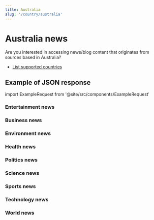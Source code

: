 ```yaml
---
title: Australia
slug: '/country/australia'
---
```


# Australia news

Are you interested in accessing news/blog content that originates from sources based in Australia?

- [List supported countries](/get-articles/countries)

## Example of JSON response

import ExampleRequest from '@site/src/components/ExampleRequest'

### Entertainment news
<ExampleRequest url="https://api.apitube.io/v1/news/articles?limit=2&category=news/Arts_and_Entertainment&language=au"></ExampleRequest>

### Business news
<ExampleRequest url="https://api.apitube.io/v1/news/articles?limit=2&category=news/Business&language=au"></ExampleRequest>

### Environment news
<ExampleRequest url="https://api.apitube.io/v1/news/articles?limit=2&category=news/Environment&language=au"></ExampleRequest>

### Health news
<ExampleRequest url="https://api.apitube.io/v1/news/articles?limit=2&category=news/Health&language=au"></ExampleRequest>

### Politics news
<ExampleRequest url="https://api.apitube.io/v1/news/articles?limit=2&category=news/Politics&language=au"></ExampleRequest>

### Science news
<ExampleRequest url="https://api.apitube.io/v1/news/articles?limit=2&category=news/Science&language=au"></ExampleRequest>

### Sports news
<ExampleRequest url="https://api.apitube.io/v1/news/articles?limit=2&category=news/Sports&language=au"></ExampleRequest>

### Technology news
<ExampleRequest url="https://api.apitube.io/v1/news/articles?limit=2&category=news/Technology&language=au"></ExampleRequest>

### World news
<ExampleRequest url="https://api.apitube.io/v1/news/articles?limit=2&category=news/World&language=au"></ExampleRequest>

